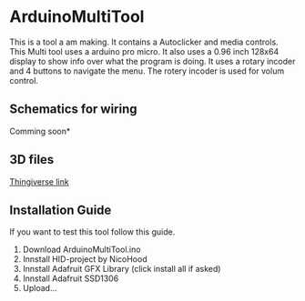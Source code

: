 # ArduinoMultiTool
This is a tool a am making. It contains a Autoclicker and media controls.
This Multi tool uses a arduino pro micro. It also uses a 0.96 inch 128x64 display to show info over what the program is doing. It uses a rotary incoder and 4 buttons to navigate the menu. The rotery incoder is used for volum control.

## Schematics for wiring
Comming soon*

## 3D files 
[Thingiverse link](https://www.thingiverse.com/thing:4823460)

## Installation Guide
If you want to test this tool follow this guide.
1. Download ArduinoMultiTool.ino
2. Innstall HID-project by NicoHood
3. Innstall Adafruit GFX Library (click install all if asked)
4. Innstall Adafruit SSD1306
5. Upload...

